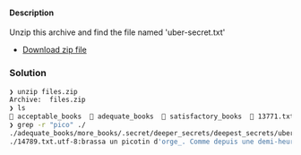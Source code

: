 #### Description

Unzip this archive and find the file named 'uber-secret.txt'

- [Download zip file](https://artifacts.picoctf.net/c/500/files.zip)

### Solution
```bash
❯ unzip files.zip
Archive:  files.zip
❯ ls
 acceptable_books   adequate_books   satisfactory_books   13771.txt.utf-8   14789.txt.utf-8
❯ grep -r "pico" ./
./adequate_books/more_books/.secret/deeper_secrets/deepest_secrets/uber-secret.txt:picoCTF{f1nd_15_f457_ab443fd1}
./14789.txt.utf-8:brassa un picotin d'orge_. Comme depuis une demi-heure environ c'était
```
